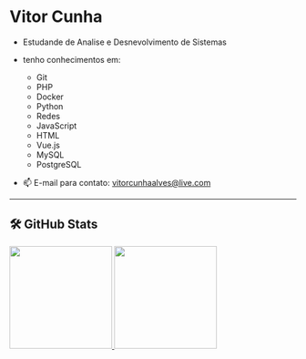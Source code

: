 # Vitor Cunha

- Estudande de Analise e Desnevolvimento de Sistemas

- tenho conhecimentos em:
	- Git
 	- PHP
	- Docker  
	- Python
	- Redes
	- JavaScript
	- HTML
 	- Vue.js
  	- MySQL
  	- PostgreSQL  

- 📫 E-mail para contato: vitorcunhaalves@live.com



---

## 🛠️ GitHub Stats

<div>
  <a href="https://github.com/vitorcalves">
  <img height="180em" src="https://github-readme-stats-eight-theta.vercel.app/api?username=vitorcalves&show_icons=true&theme=tokyonight&include_all_commits=true&count_private=true"/>
  <img height="180em" src="https://github-readme-stats-eight-theta.vercel.app/api/top-langs/?username=vitorcalves&layout=compact&langs_count=8&theme=tokyonight"/>
<div>
